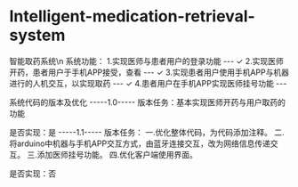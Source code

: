# Intelligent-medication-retrieval-system
智能取药系统\n
系统功能：
1.实现医师与患者用户的登录功能 --- ✓
2.实现医师开药，患者用户于手机APP接受，查看 --- ✓
3.实现患者用户使用手机APP与机器进行的人机交互，以实现取药 --- ✓
4.患者用户在手机APP实现医师挂号功能 --- 

系统代码的版本及优化
-----1.0-----
版本任务：基本实现医师开药与用户取药的功能

是否实现：是
-----1.1-----
版本任务：
        一.优化整体代码，为代码添加注释。
        二.将arduino中机器与手机APP交互方式，由蓝牙连接交互，改为网络信息传递交互。
        三.添加医师挂号功能。
        四.优化客户端使用界面。

是否实现：否
